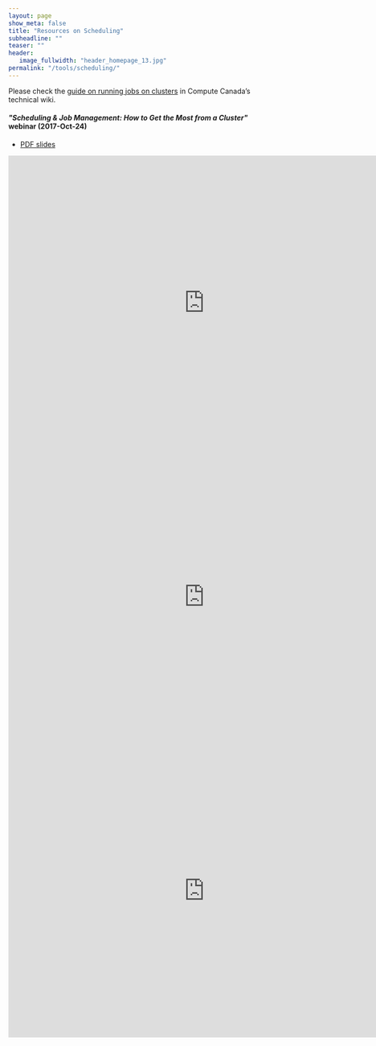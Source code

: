 ```yaml
---
layout: page
show_meta: false
title: "Resources on Scheduling"
subheadline: ""
teaser: ""
header:
   image_fullwidth: "header_homepage_13.jpg"
permalink: "/tools/scheduling/"
---
```


<!-- 1. Open `_config.yml` and work it through, it's well documented -->
<!-- 1. [Read the documentation][1] to check out all features of *Feeling Responsive*. -->
<!--  [1]: {{ site.url }}{{ site.baseurl }}/documentation/ -->

Please check the [guide on running jobs on clusters](https://docs.computecanada.ca/wiki/Running_jobs) in
Compute Canada&#8217;s technical wiki.

#### *"Scheduling & Job Management: How to Get the Most from a Cluster"* webinar (2017-Oct-24)

* [PDF slides](https://raw.githubusercontent.com/WestGrid/trainingMaterials/gh-pages/materials/WGwebinar_Scheduling_Oct2017.pdf)

<div class="flex-video">
	<iframe width="780" height="585" src="https://www.youtube.com/embed/RCodAqGlFeM" frameborder="0"
	allow="autoplay; encrypted-media" allowfullscreen></iframe>
</div>

<div class="flex-video">
	<iframe width="780" height="585" src="https://www.youtube.com/embed/x87cD6E4hGE" frameborder="0"
	allow="autoplay; encrypted-media" allowfullscreen></iframe>
</div>

<div class="flex-video">
	<iframe width="780" height="585" src="https://www.youtube.com/embed/MZlNDAgmhq8" frameborder="0"
	allow="autoplay; encrypted-media" allowfullscreen></iframe>
</div>
